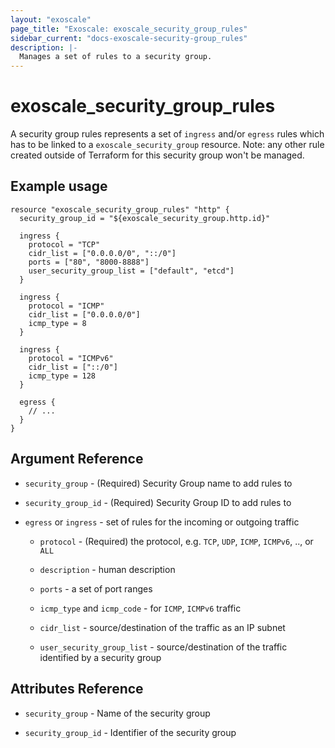 ```yaml
---
layout: "exoscale"
page_title: "Exoscale: exoscale_security_group_rules"
sidebar_current: "docs-exoscale-security-group_rules"
description: |-
  Manages a set of rules to a security group.
---
```


# exoscale_security_group_rules

A security group rules represents a set of `ingress` and/or `egress` rules
which has to be linked to a `exoscale_security_group` resource. Note: any
other rule created outside of Terraform for this security group won't be
managed.

## Example usage

```hcl
resource "exoscale_security_group_rules" "http" {
  security_group_id = "${exoscale_security_group.http.id}"

  ingress {
    protocol = "TCP"
    cidr_list = ["0.0.0.0/0", "::/0"]
    ports = ["80", "8000-8888"]
    user_security_group_list = ["default", "etcd"]
  }

  ingress {
    protocol = "ICMP"
    cidr_list = ["0.0.0.0/0"]
    icmp_type = 8
  }

  ingress {
    protocol = "ICMPv6"
    cidr_list = ["::/0"]
    icmp_type = 128
  }

  egress {
    // ...
  }
}
```

## Argument Reference
- `security_group` - (Required) Security Group name to add rules to

- `security_group_id` - (Required) Security Group ID to add rules to

- `egress` or `ingress` - set of rules for the incoming or outgoing traffic

    - `protocol` - (Required) the protocol, e.g. `TCP`, `UDP`, `ICMP`, `ICMPv6`, .., or `ALL`

    - `description` - human description

    - `ports` - a set of port ranges

    - `icmp_type` and `icmp_code` - for `ICMP`, `ICMPv6` traffic

    - `cidr_list` - source/destination of the traffic as an IP subnet

    - `user_security_group_list` - source/destination of the traffic identified by a security group

## Attributes Reference

- `security_group` - Name of the security group

- `security_group_id` - Identifier of the security group
